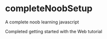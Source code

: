 # completeNoobSetup
A complete noob learning javascript

Completed getting started with the Web tutorial
